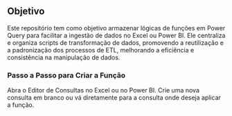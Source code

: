## Objetivo
Este repositório tem como objetivo armazenar lógicas de funções em Power Query para facilitar a ingestão de dados no Excel ou Power BI. Ele centraliza e organiza scripts de transformação de dados, promovendo a reutilização e a padronização dos processos de ETL, melhorando a eficiência e consistência na manipulação de dados.

### Passo a Passo para Criar a Função

Abra o Editor de Consultas no Excel ou no Power BI.
Crie uma nova consulta em branco ou vá diretamente para a consulta onde deseja aplicar a função.
